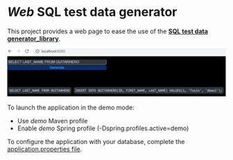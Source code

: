 # _Web_ SQL test data generator

This project provides a web page to ease the use of the [**SQL test data generator_library**](https://github.com/quick-perf/sql-test-data-generator#sql-test-data-generator).

![web page](./web-page-screenshot.jpg)

To launch the application in the demo mode:
* Use _demo_ Maven profile
* Enable _demo_ Spring profile (-Dspring.profiles.active=demo)

To configure the application with your database, complete the [application.properties file](src/main/resources/application.properties).
